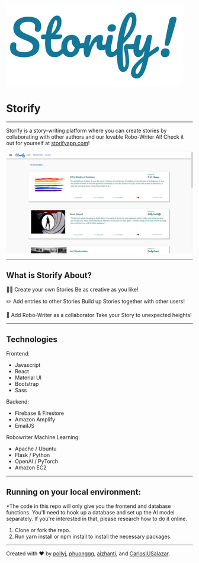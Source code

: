 ![logo](https://github.com/Gryphon-CC12/storify/blob/master/images/logo.png?raw=true)
# Storify
------

Storify is a story-writing platform where you can create stories by collaborating with other authors and our lovable Robo-Writer AI!
Check it out for yourself at [storifyapp.com](https://www.storifyapp.com)!

![Screen Shot 2020-06-23 at 15 00 03](https://github.com/Gryphon-CC12/storify/blob/master/images/screenshot_1.png?raw=true)

------

## What is Storify About?
✍🏼  Create your own Stories
    Be as creative as you like!

✏️  Add entries to other Stories
    Build up Stories together with other users!

🤖  Add Robo-Writer as a collaborator
    Take your Story to unexpected heights!
    
------

## Technologies
Frontend:
* Javascript
* React
* Material UI
* Bootstrap
* Sass

Backend:
* Firebase & Firestore
* Amazon Amplify
* EmailJS

Robowriter Machine Learning:
* Apache / Ubuntu
* Flask / Python
* OpenAI / PyTorch
* Amazon EC2

------

## Running on your local environment:
*The code in this repo will only give you the frontend and database functions. You'll need to hook up a database and set up the AI model separately. If you're interested in that, please research how to do it online.
1. Clone or fork the repo.
2. Run yarn install or npm install to install the necessary packages.

------

Created with ♥️ by [pollyj](https://www.github.com/pollyj), [phuonggg](https://github.com/phuonggg), [aizhanti](https://github.com/aizhanti), and [CarlosIUSalazar](https://github.com/CarlosIUSalazar).

